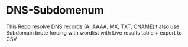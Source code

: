 # DNS-Subdomenum
This Repo resolve DNS records (A, AAAA, MX, TXT, CNAME)it also use Subdomain brute forcing with wordlist with Live results table + export to CSV  
